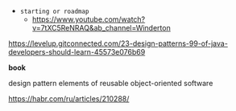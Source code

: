 
- `starting or roadmap`
    - https://www.youtube.com/watch?v=7tXC5ReNRAQ&ab_channel=Winderton


https://levelup.gitconnected.com/23-design-patterns-99-of-java-developers-should-learn-45573e076b69


**book**

design pattern elements of reusable object-oriented software 


https://habr.com/ru/articles/210288/
